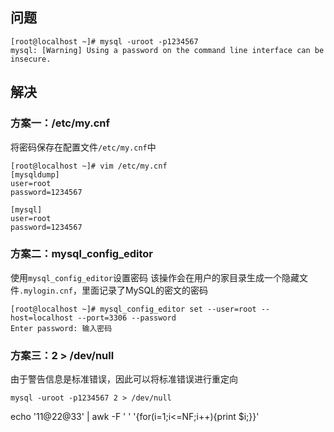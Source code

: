 ## 问题

```
[root@localhost ~]# mysql -uroot -p1234567
mysql: [Warning] Using a password on the command line interface can be insecure.
```

## 解决

### 方案一：/etc/my.cnf

将密码保存在配置文件`/etc/my.cnf`中

```
[root@localhost ~]# vim /etc/my.cnf
[mysqldump]
user=root
password=1234567
 
[mysql]
user=root
password=1234567

```

### 方案二：mysql_config_editor

使用`mysql_config_editor`设置密码
该操作会在用户的家目录生成一个隐藏文件`.mylogin.cnf`，里面记录了MySQL的密文的密码

```
[root@localhost ~]# mysql_config_editor set --user=root --host=localhost --port=3306 --password
Enter password: 输入密码

```

### 方案三：2 > /dev/null

由于警告信息是标准错误，因此可以将标准错误进行重定向

```
mysql -uroot -p1234567 2 > /dev/null
```

echo '11@22@33' | awk -F ' ' '{for(i=1;i<=NF;i++){print $i;}}' 
